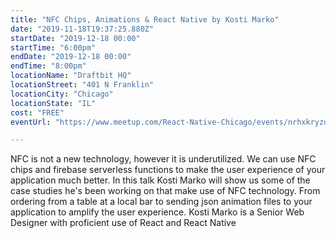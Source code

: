 ```yaml
---
title: "NFC Chips, Animations & React Native by Kosti Marko"
date: "2019-11-18T19:37:25.880Z"
startDate: "2019-12-18 00:00"
startTime: "6:00pm"
endDate: "2019-12-18 00:00"
endTime: "8:00pm"
locationName: "Draftbit HQ"
locationStreet: "401 N Franklin"
locationCity: "Chicago"
locationState: "IL"
cost: "FREE"
eventUrl: "https://www.meetup.com/React-Native-Chicago/events/nrhxkryzqbxb/"

---
```


NFC is not a new technology, however it is underutilized. We can use NFC chips and firebase serverless functions to make the user experience of your application much better. In this talk Kosti Marko will show us some of the case studies he's been working on that make use of NFC technology. From ordering from a table at a local bar to sending json animation files to your application to amplify the user experience. Kosti Marko is a Senior Web Designer with proficient use of React and React Native 

